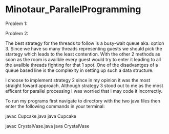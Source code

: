# Minotaur_ParallelProgramming

Problem 1:
  

Problem 2:

  The best strategy for the threads to follow is a busy-wait queue aka. option 3. Since we have so many threads representing guests we should pick the startegy which leads to the least contention. With the other 2 methods as soon as the room is availble every guest would try to enter it leading to all the availble threads fighting for that 1 spot. One of the disadvantges of a queue based line is the complexity in setting up such a data structure.
  
  I choose to implement strategy 2 since in my opinion it was the most straight foward approach. Although strategy 3 stood out to me as the most efficent for parallel processing I was worried that I may code it incorrectly.

To run my programs first navigate to directory with the two java files then enter the following commands in your terminal:

javac Cupcake.java
java Cupcake

javac CrystalVase.java
java CrystalVase
